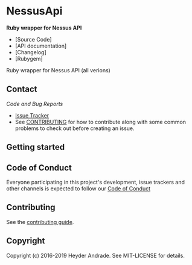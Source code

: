 NessusApi
=========
**Ruby wrapper for Nessus API**

  * [Source Code]
  * [API documentation]
  * [Changelog]
  * [Rubygem]


Ruby wrapper for Nessus API (all verions)

## Contact

*Code and Bug Reports*

* [Issue Tracker](https://github.com/heyder/nessus_api/issues)
* See [CONTRIBUTING](https://github.com/heyder/nessus_api/blob/master/CONTRIBUTING.md) for how to contribute along
with some common problems to check out before creating an issue.


Getting started
---------------




## Code of Conduct

Everyone participating in this project's development, issue trackers and other channels is expected to follow our
[Code of Conduct](./CODE_OF_CONDUCT.md)

## Contributing

See the [contributing guide](https://github.com/heyder/nessus_api/blob/master/CONTRIBUTING.md).

## Copyright

Copyright (c) 2016-2019 Heyder Andrade. See MIT-LICENSE for details.
